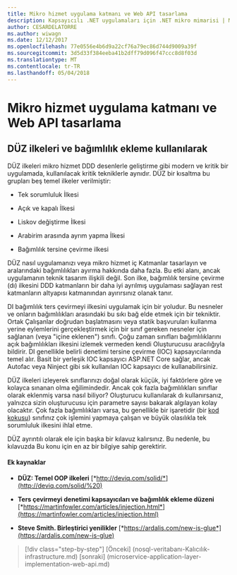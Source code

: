 ```yaml
---
title: Mikro hizmet uygulama katmanı ve Web API tasarlama
description: Kapsayıcılı .NET uygulamaları için .NET mikro mimarisi | Mikro hizmet uygulama katmanı ve Web API tasarlama
author: CESARDELATORRE
ms.author: wiwagn
ms.date: 12/12/2017
ms.openlocfilehash: 77e0556e4b6d9a22cf76a79ec86d744d9009a39f
ms.sourcegitcommit: 3d5d33f384eeba41b2dff79d096f47ccc8d8f03d
ms.translationtype: MT
ms.contentlocale: tr-TR
ms.lasthandoff: 05/04/2018
---
```

# <a name="designing-the-microservice-application-layer-and-web-api"></a>Mikro hizmet uygulama katmanı ve Web API tasarlama

## <a name="using-solid-principles-and-dependency-injection"></a>DÜZ ilkeleri ve bağımlılık ekleme kullanılarak

DÜZ ilkeleri mikro hizmet DDD desenlerle geliştirme gibi modern ve kritik bir uygulamada, kullanılacak kritik tekniklerle aynıdır. DÜZ bir kısaltma bu grupları beş temel ilkeler verilmiştir:

-   Tek sorumluluk İlkesi

-   Açık ve kapalı İlkesi

-   Liskov değiştirme İlkesi

-   Arabirim arasında ayrım yapma İlkesi

-   Bağımlılık tersine çevirme ilkesi

DÜZ nasıl uygulamanızı veya mikro hizmet iç Katmanlar tasarlayın ve aralarındaki bağımlılıkları ayırma hakkında daha fazla. Bu etki alanı, ancak uygulamanın teknik tasarım ilişkili değil. Son ilke, bağımlılık tersine çevirme (dı) ilkesini DDD katmanların bir daha iyi ayrılmış uygulaması sağlayan rest katmanların altyapısı katmanından ayırırsınız olanak tanır.

DI bağımlılık ters çevirmeyi ilkesini uygulamak için bir yoludur. Bu nesneler ve onların bağımlılıkları arasındaki bu sıkı bağ elde etmek için bir tekniktir. Ortak Çalışanlar doğrudan başlatmasını veya statik başvuruları kullanma yerine eylemlerini gerçekleştirmek için bir sınıf gereken nesneler için sağlanan (veya "içine eklenen") sınıfı. Çoğu zaman sınıfları bağımlılıklarını açık bağımlılıkları ilkesini izlemek vermeden kendi Oluşturucusu aracılığıyla bildirir. DI genellikle belirli denetimi tersine çevirme (IOC) kapsayıcılarında temel alır. Basit bir yerleşik IOC kapsayıcı ASP.NET Core sağlar, ancak Autofac veya Ninject gibi sık kullanılan IOC kapsayıcı de kullanabilirsiniz.

DÜZ ilkeleri izleyerek sınıflarınızı doğal olarak küçük, iyi faktörlere göre ve kolayca sınanan olma eğilimindedir. Ancak çok fazla bağımlılıkları sınıflar olarak eklenmiş varsa nasıl biliyor? Oluşturucu kullanılarak dı kullanırsanız, yalnızca sizin oluşturucusu için parametre sayısı bakarak algılayan kolay olacaktır. Çok fazla bağımlılıkları varsa, bu genellikle bir işaretidir (bir [kod kokusu](http://deviq.com/code-smells/)) sınıfınız çok işlemini yapmaya çalışan ve büyük olasılıkla tek sorumluluk ilkesini ihlal etme.

DÜZ ayrıntılı olarak ele için başka bir kılavuz kalırsınız. Bu nedenle, bu kılavuzda Bu konu için en az bir bilgiye sahip gerektirir.

#### <a name="additional-resources"></a>Ek kaynaklar

-   **DÜZ: Temel OOP ilkeleri**
    [*http://deviq.com/solid/*](http://deviq.com/solid/%20)

-   **Ters çevirmeyi denetimi kapsayıcıları ve bağımlılık ekleme düzeni**
    [*https://martinfowler.com/articles/injection.html*](https://martinfowler.com/articles/injection.html)

-   **Steve Smith. Birleştirici yenilikler**
    [*https://ardalis.com/new-is-glue*](https://ardalis.com/new-is-glue)


>[!div class="step-by-step"]
[Önceki] (nosql-veritabanı-Kalıcılık-infrastructure.md) [sonraki] (microservice-application-layer-implementation-web-api.md)
